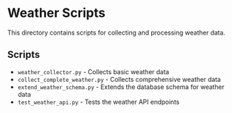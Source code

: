 # Weather Scripts

This directory contains scripts for collecting and processing weather data.

## Scripts

- `weather_collector.py` - Collects basic weather data
- `collect_complete_weather.py` - Collects comprehensive weather data
- `extend_weather_schema.py` - Extends the database schema for weather data
- `test_weather_api.py` - Tests the weather API endpoints
